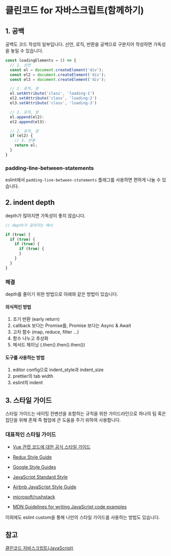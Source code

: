 # 클린코드 for 자바스크립트(함께하기)

## 1. 공백

공백도 코드 작성의 일부입니다.
선언, 로직, 반환을 공백으로 구분지어 작성하면 가독성을 놓일 수 있습니다.

```javascript
const loadingElements = () => {
  // 1. 선언
  const el = document.createElement('div');
  const el2 = document.createElement('div');
  const el3 = document.createElement('div');

  // 2. 로직, 문
  el.setAttribute('class', 'loading-1')
  el2.setAttribute('class', 'loading-2')
  el3.setAttribute('class', 'loading-3')

  // 2. 로직, 문
  el.append(el2):
  el2.append(el3):

  // 2. 로직, 문
  if (el2) {
    // 3. 반환
    return el;
  }
}
```

### padding-line-between-statements

eslint에서 `padding-line-between-statements` 플래그를 사용하면 편하게 나눌 수 있습니다.

## 2. indent depth

depth가 많아지면 가독성이 좋지 않습니다.

```javascript
// depth가 길어지는 예시

if (true) {
  if (true) {
    if (true) {
      if (true) {
      }
    }
  }
}
```

### 해결

depth를 줄이기 위한 방법으로 아래와 같은 방법이 있습니다.

#### 의식적인 방법

1. 조기 반환 (early return)
2. callback 보다는 Promise를, Promise 보다는 Async & Await
3. 고차 함수 (map, reduce, filter ...)
4. 함수 나누고 추상화
5. 메서드 체이닝 (.then().then().then())

#### 도구를 사용하는 방법

1. editor config으로 indent_style과 indent_size
2. prettier의 tab width
3. eslint의 indent

## 3. 스타일 가이드

스타일 가이드는 네이밍 컨벤션을 포함하는 규칙을 위한 가이드라인으로 하나의 팀 혹은 집단을 위해 존재 즉 협업에 큰 도움을 주기 위하여 사용합니다.

### 대표적인 스타일 가이드

- [Vue 관련 코드에 대한 공식 스타일 가이드](https://ko.vuejs.org/style-guide/)

- [Redux Style Guide](https://redux.js.org/style-guide/)

- [Google Style Guides](https://google.github.io/styleguide/)

- [JavaScript Standard Style](https://standardjs.com/rules-kokr.html)

- [Airbnb JavaScript Style Guide](https://github.com/airbnb/javascript)

- [microsoft/rushstack](https://github.com/microsoft/rushstack)

- [MDN Guidelines for writing JavaScript code examples](https://developer.mozilla.org/en-US/docs/MDN/Writing_guidelines/Writing_style_guide/Code_style_guide/JavaScript)

이외에도 eslint custom을 통해 나만의 스타일 가이드를 사용하는 방법도 있습니다.

## 참고

[클린코드 자바스크립트(JavaScript)](https://www.udemy.com/course/clean-code-js/)
